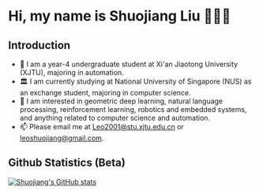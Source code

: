 # Hi, my name is Shuojiang Liu 👋👋👋

## Introduction

- 🌱 I am a year-4 undergraduate student at Xi'an Jiaotong University (XJTU), majoring in automation.
- 🏛️ I am currently studying at National University of Singapore (NUS) as an exchange student, majoring in computer science.
- 👀 I am interested in geometric deep learning, natural language processing, reinforcement learning, robotics and embedded systems, and anything related to computer science and automation.
- 📫 Please email me at Leo2001@stu.xjtu.edu.cn or leoshuojiang@gmail.com.

## Github Statistics (Beta)

[![Shuojiang's GitHub stats](https://github-readme-stats.vercel.app/api?username=LiuShuoJiang&show_icons=true&theme=cobalt&hide=prs,contribs)](https://github.com/anuraghazra/github-readme-stats)

<!---
LiuShuoJiang/LiuShuoJiang is a ✨ special ✨ repository because its `README.md` (this file) appears on your GitHub profile.
You can click the Preview link to take a look at your changes.
--->
